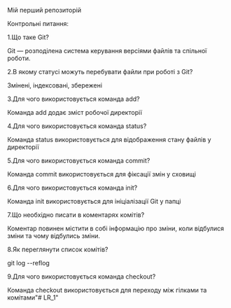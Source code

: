 Мій перший репозиторій

Контрольні питання:

1.Що таке Git?

Git — розподілена система керування версіями файлів та спільної роботи.

2.В якому статусі можуть перебувати файли при роботі з Git?

Змінені, індексовані, збережені

3.Для чого використовується  команда add? 

Команда add додає зміст робочої директорії

4.Для чого використовується  команда status?

Команда status використовується для відображення стану файлів у директорії

5.Для чого використовується  команда commit? 

Команда commit використовується для фіксації змін у сховищі

6.Для чого використовується команда init? 

Команда init використовується для ініціалізації Git у папці

7.Що необхідно писати в коментарях комітів? 

Коментар повинен містити в собі інформацію про зміни, коли відбулися зміни та чому відбулись зміни.

8.Як переглянути список комітів? 

git log --reflog

9.Для чого використовується  команда checkout?

Команда checkout використовується для переходу між гілками та комітами"# LR_1" 
